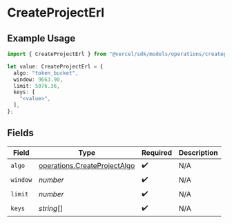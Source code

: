 # CreateProjectErl

## Example Usage

```typescript
import { CreateProjectErl } from "@vercel/sdk/models/operations/createproject.js";

let value: CreateProjectErl = {
  algo: "token_bucket",
  window: 9663.90,
  limit: 5076.36,
  keys: [
    "<value>",
  ],
};
```

## Fields

| Field                                                                        | Type                                                                         | Required                                                                     | Description                                                                  |
| ---------------------------------------------------------------------------- | ---------------------------------------------------------------------------- | ---------------------------------------------------------------------------- | ---------------------------------------------------------------------------- |
| `algo`                                                                       | [operations.CreateProjectAlgo](../../models/operations/createprojectalgo.md) | :heavy_check_mark:                                                           | N/A                                                                          |
| `window`                                                                     | *number*                                                                     | :heavy_check_mark:                                                           | N/A                                                                          |
| `limit`                                                                      | *number*                                                                     | :heavy_check_mark:                                                           | N/A                                                                          |
| `keys`                                                                       | *string*[]                                                                   | :heavy_check_mark:                                                           | N/A                                                                          |